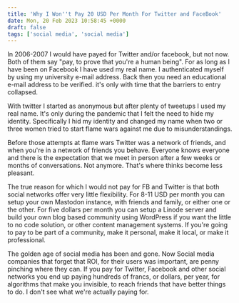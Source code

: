```yaml
---
title: 'Why I Won''t Pay 20 USD Per Month For Twitter and FaceBook'
date: Mon, 20 Feb 2023 10:58:45 +0000
draft: false
tags: ['social media', 'social media']
---
```


In 2006-2007 I would have payed for Twitter and/or facebook, but not now. Both of them say "pay, to prove that you're a human being". For as long as I have been on Facebook I have used my real name. I authenticated myself by using my university e-mail address. Back then you need an educational e-mail address to be verified. it's only with time that the barriers to entry collapsed.

With twitter I started as anonymous but after plenty of tweetups I used my real name. It's only during the pandemic that I felt the need to hide my identity. Specifically I hid my identity and changed my name when two or three women tried to start flame wars against me due to misunderstandings.

Before those attempts at flame wars Twitter was a network of friends, and when you're in a network of friends you behave. Everyone knows everyone and there is the expectation that we meet in person after a few weeks or months of conversations. Not anymore. That's where thinks become less pleasant.

The true reason for which I would not pay for FB and Twitter is that both social networks offer very little flexibility. For 8-11 USD per month you can setup your own Mastodon instance, with friends and family, or either one or the other. For five dollars per month you can setup a Linode server and build your own blog based community using WordPress if you want the little to no code solution, or other content management systems. If you're going to pay to be part of a community, make it personal, make it local, or make it professional.

The golden age of social media has been and gone. Now Social media companies that forget that ROI, for their users was important, are penny pinching where they can. If you pay for Twitter, Facebook and other social networks you end up paying hundreds of francs, or dollars, per year, for algorithms that make you invisible, to reach friends that have better things to do. I don't see what we're actually paying for.